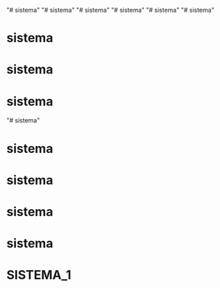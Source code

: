 "# sistema" 
"# sistema" 
"# sistema" 
"# sistema" 
"# sistema" 
"# sistema" 
# sistema
# sistema
# sistema
"# sistema" 
# sistema
# sistema
# sistema
# sistema
# SISTEMA_1
